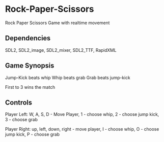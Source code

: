 # Rock-Paper-Scissors
Rock Paper Scissors Game with realtime movement

Dependencies
-------------------
SDL2, SDL2_image, SDL2_mixer, SDL2_TTF, RapidXML


Game Synopsis
------------------
Jump-Kick beats whip
Whip beats grab
Grab beats jump-kick

First to 3 wins the match


Controls
-------------------

Player Left:
W, A, S, D - Move Player,
 1 - choose whip,
 2 - choose jump kick,
 3 - choose grab 

Player Right: 
up, left, down, right - move player, 
 I - choose whip,
 O - choose jump kick,
 P - choose grab
